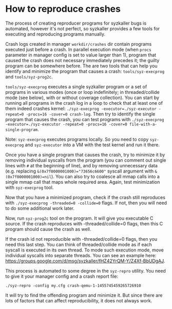 # How to reproduce crashes

The process of creating reproducer programs for syzkaller bugs is automated, however it's not perfect, so syzkaller provides a few tools for executing and reproducing programs manually.

Crash logs created in manager `workdir/crashes` dir contain programs executed just before a crash. In parallel execution mode (when `procs` parameter in manager config is set to value larger than 1), program that caused the crash does not necessary immediately precedes it; the guilty program can be somewhere before.
The are two tools that can help you identify and minimize the program that causes a crash: `tools/syz-execprog` and `tools/syz-prog2c`.

`tools/syz-execprog` executes a single syzkaller program or a set of programs in various modes (once or loop indefinitely; in threaded/collide mode (see below), with or without coverage collection). You can start by running all programs in the crash log in a loop to check that at least one of them indeed crashes kernel: `./syz-execprog -executor=./syz-executor -repeat=0 -procs=16 -cover=0 crash-log`. Then try to identify the single program that causes the crash, you can test programs with `./syz-execprog -executor=./syz-executor -repeat=0 -procs=16 -cover=0 file-with-a-single-program`.

Note: `syz-execprog` executes programs locally. So you need to copy `syz-execprog` and `syz-executor` into a VM with the test kernel and run it there.

Once you have a single program that causes the crash, try to minimize it by removing individual syscalls from the program (you can comment out single lines with `#` at the beginning of line), and by removing unnecessary data (e.g. replacing `&(0x7f0000001000)="73656c6600"` syscall argument with `&(0x7f0000001000)=nil`). You can also try to coalesce all mmap calls into a single mmap call that maps whole required area. Again, test minimization with `syz-execprog` tool.

Now that you have a minimized program, check if the crash still reproduces with `./syz-execprog -threaded=0 -collide=0` flags. If not, then you will need to do some additional work later.

Now, run `syz-prog2c` tool on the program. It will give you executable C source. If the crash reproduces with -threaded/collide=0 flags, then this C program should cause the crash as well.

If the crash id not reproducible with -threaded/collide=0 flags, then you need this last step. You can think of threaded/collide mode as if each syscall is executed in its own thread. To mode such execution mode, move individual syscalls into separate threads. You can see an example here: https://groups.google.com/d/msg/syzkaller/fHZ42YrQM-Y/Z4Xf-BbUDgAJ.

This process is automated to some degree in the `syz-repro` utility. You need to give it your manager config and a crash report file:
```
./syz-repro -config my.cfg crash-qemu-1-1455745459265726910
```
It will try to find the offending program and minimize it. But since there are lots of factors that can affect reproducibility, it does not always work.
